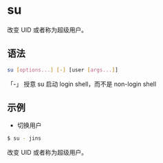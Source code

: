 # su

改变 UID 或者称为超级用户。

## 语法

```sh
su [options...] [-] [user [args...]]
```

「-」 授意 su 启动 login shell，而不是 non-login shell

## 示例

* 切换用户

```sh
$ su - jins
```

改变 UID 或者称为超级用户。